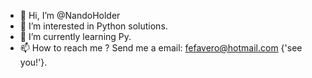 - 👋 Hi, I’m @NandoHolder
- 👀 I’m interested in Python solutions.
- 🌱 I’m currently learning Py.
- 📫 How to reach me ? Send me a email: fefavero@hotmail.com {'see you!'}.
<!---
NandoHolder/NandoHolder is a ✨ special ✨ repository because its `README.md` (this file) appears on your GitHub profile.
You can click the Preview link to take a look at your changes.
--->
